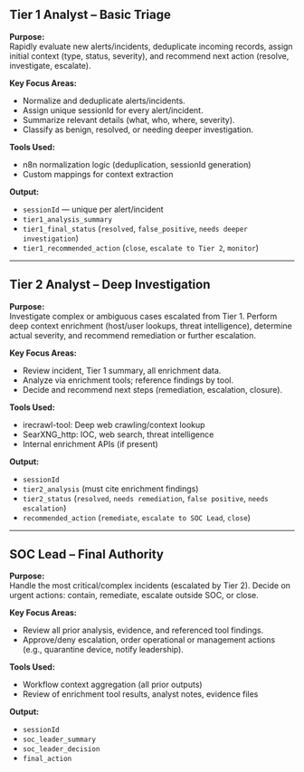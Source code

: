 ## Tier 1 Analyst – Basic Triage

**Purpose:**  
Rapidly evaluate new alerts/incidents, deduplicate incoming records, assign initial context (type, status, severity), and recommend next action (resolve, investigate, escalate).

**Key Focus Areas:**  
- Normalize and deduplicate alerts/incidents.
- Assign unique sessionId for every alert/incident.
- Summarize relevant details (what, who, where, severity).
- Classify as benign, resolved, or needing deeper investigation.

**Tools Used:**  
- n8n normalization logic (deduplication, sessionId generation)
- Custom mappings for context extraction

**Output:**  
- `sessionId` — unique per alert/incident
- `tier1_analysis_summary`
- `tier1_final_status` (`resolved`, `false_positive`, `needs deeper investigation`)
- `tier1_recommended_action` (`close`, `escalate to Tier 2`, `monitor`)


---

## Tier 2 Analyst – Deep Investigation

**Purpose:**  
Investigate complex or ambiguous cases escalated from Tier 1. Perform deep context enrichment (host/user lookups, threat intelligence), determine actual severity, and recommend remediation or further escalation.

**Key Focus Areas:**  
- Review incident, Tier 1 summary, all enrichment data.
- Analyze via enrichment tools; reference findings by tool.
- Decide and recommend next steps (remediation, escalation, closure).

**Tools Used:**  
- irecrawl-tool: Deep web crawling/context lookup
- SearXNG_http: IOC, web search, threat intelligence
- Internal enrichment APIs (if present)

**Output:**  
- `sessionId`  
- `tier2_analysis` (must cite enrichment findings)
- `tier2_status` (`resolved`, `needs remediation`, `false positive`, `needs escalation`)
- `recommended_action` (`remediate`, `escalate to SOC Lead`, `close`)


---

## SOC Lead – Final Authority

**Purpose:**  
Handle the most critical/complex incidents (escalated by Tier 2). Decide on urgent actions: contain, remediate, escalate outside SOC, or close.

**Key Focus Areas:**  
- Review all prior analysis, evidence, and referenced tool findings.
- Approve/deny escalation, order operational or management actions (e.g., quarantine device, notify leadership).

**Tools Used:**  
- Workflow context aggregation (all prior outputs)
- Review of enrichment tool results, analyst notes, evidence files

**Output:**  
- `sessionId`
- `soc_leader_summary`
- `soc_leader_decision`
- `final_action`
```



